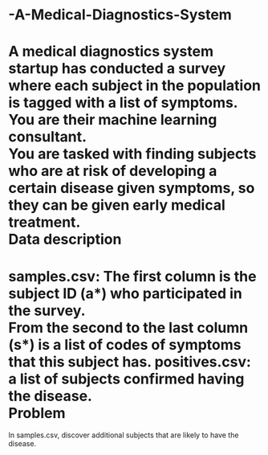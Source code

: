 # -A-Medical-Diagnostics-System
 A medical diagnostics system startup has conducted a survey where each subject in the population is tagged with a list of symptoms.  
 You are their machine learning consultant.  
 You are tasked with finding subjects who are at risk of developing a certain disease given symptoms, 
 so they can be given early medical treatment.  
 Data description 
 ================ 
 samples.csv: The first column is the subject ID (a*) who participated in the survey.  
 From the second  to the last column (s*) is a list of codes of symptoms that this subject has.  positives.csv: a list of 
 subjects confirmed having the disease.  
 Problem 
 ======= 
 In samples.csv, discover additional subjects that are likely to have the disease.
